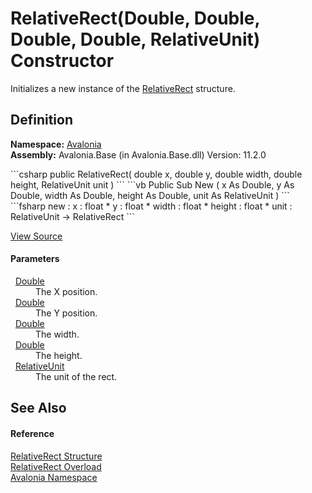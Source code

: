 # RelativeRect(Double, Double, Double, Double, RelativeUnit) Constructor


Initializes a new instance of the <a href="T_Avalonia_RelativeRect">RelativeRect</a> structure.



## Definition
**Namespace:** <a href="N_Avalonia">Avalonia</a>  
**Assembly:** Avalonia.Base (in Avalonia.Base.dll) Version: 11.2.0

<Tabs groupId="api-code-preview">
<TabItem value="csharp" label="C#">
```csharp
public RelativeRect(
	double x,
	double y,
	double width,
	double height,
	RelativeUnit unit
)
```
</TabItem>
<TabItem value="vb" label="VB">
```vb
Public Sub New ( 
	x As Double,
	y As Double,
	width As Double,
	height As Double,
	unit As RelativeUnit
)
```
</TabItem>
<TabItem value="fsharp" label="F#">
```fsharp
new : 
        x : float * 
        y : float * 
        width : float * 
        height : float * 
        unit : RelativeUnit -> RelativeRect
```
</TabItem>
</Tabs>



<a href="https://github.com/AvaloniaUI/Avalonia/tree/master/src/Avalonia.Base/RelativeRect.cs#L28" title="View the source code">View Source</a>



#### Parameters
<dl><dt>  <a href="https://learn.microsoft.com/dotnet/api/system.double" target="_blank" rel="noopener noreferrer">Double</a></dt><dd>The X position.</dd><dt>  <a href="https://learn.microsoft.com/dotnet/api/system.double" target="_blank" rel="noopener noreferrer">Double</a></dt><dd>The Y position.</dd><dt>  <a href="https://learn.microsoft.com/dotnet/api/system.double" target="_blank" rel="noopener noreferrer">Double</a></dt><dd>The width.</dd><dt>  <a href="https://learn.microsoft.com/dotnet/api/system.double" target="_blank" rel="noopener noreferrer">Double</a></dt><dd>The height.</dd><dt>  <a href="T_Avalonia_RelativeUnit">RelativeUnit</a></dt><dd>The unit of the rect.</dd></dl>

## See Also


#### Reference
<a href="T_Avalonia_RelativeRect">RelativeRect Structure</a>  
<a href="Overload_Avalonia_RelativeRect__ctor">RelativeRect Overload</a>  
<a href="N_Avalonia">Avalonia Namespace</a>  
